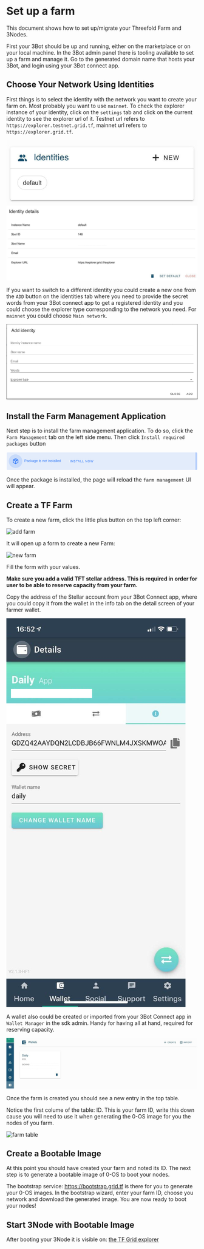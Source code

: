 
# Set up a farm

This document shows how to set up/migrate your Threefold Farm and 3Nodes. 

First your 3Bot should be up and running, either on the marketplace or on your local machine. In the 3Bot admin panel there is tooling available to set up a farm and manage it. 
Go to the generated domain name that hosts your 3Bot, and login using your 3Bot connect app. 

## Choose Your Network Using Identities

First things is to select the identity with the network you want to create your farm on. Most probably you want to use `mainnet`.
To check the explorer instance of your identity, click on the `settings` tab and click on the current identity to see the explorer url of it.
Testnet url refers to `https://explorer.testnet.grid.tf`, mainnet url refers to `https://explorer.grid.tf`. 

![identity_list](./img/identity_list.png)
![identity_details](./img/identity_details.png)

If you want to switch to a different identity you could create a new one from the `ADD` button on the identities tab where you need to provide the secret words from your 3Bot connect app to get a registered identity and you could choose the explorer type corresponding to the network you need. For `mainnet` you could choose `Main network`.

![new_identity_form](./img/new_identity_form.png)

## Install the Farm Management Application

Next step is to install the farm management application. To do so, click the `Farm Management` tab on the left side menu.
Then click `Install required packages` button

![install_package](./img/install_packages.png)

Once the package is installed, the page will reload the `farm management` UI will appear.

## Create a TF Farm

To create a new farm, click the little plus button on the top left corner:

![add farm](./img/add_farm.png)

It will open up a form to create a new Farm:

![new farm](./img/new_farm.png)

Fill the form with your values. 

**Make sure you add a valid TFT stellar address. This is required in order for user to be able to reserve capacity from your farm.**

Copy the address of the Stellar account from your 3Bot Connect app, where you could copy it from the wallet in the info tab on the detail screen of your farmer wallet.

![detail_3Bot](./img/detail_3Bot_connect.png)

A wallet also could be created or imported from your 3Bot Connect app in `Wallet Manager` in the sdk admin. Handy for having all at hand, required for reserving capacity. 


![wallet_in_jsng](./img/wallet_in_jsng.png)

Once the farm is created you should see a new entry in the top table.

Notice the first colume of the table: ID. This is your farm ID, write this down cause you will need to use it when generating the 0-OS image for you the nodes of you farm.

![farm table](./img/farm_table.png)

## Create a Bootable Image

At this point you should have created your farm and noted its ID. The next step is to generate a bootable image of 0-OS to boot your nodes.

The bootstrap service: https://bootstrap.grid.tf is there for you to generate your 0-OS images.
In the bootstrap wizard, enter your farm ID, choose you network and download the generated image.
You are now ready to boot your nodes!

## Start 3Node with Bootable Image

After booting your 3Node it is visible on: [the TF Grid explorer](https://explorer.grid.tf)

